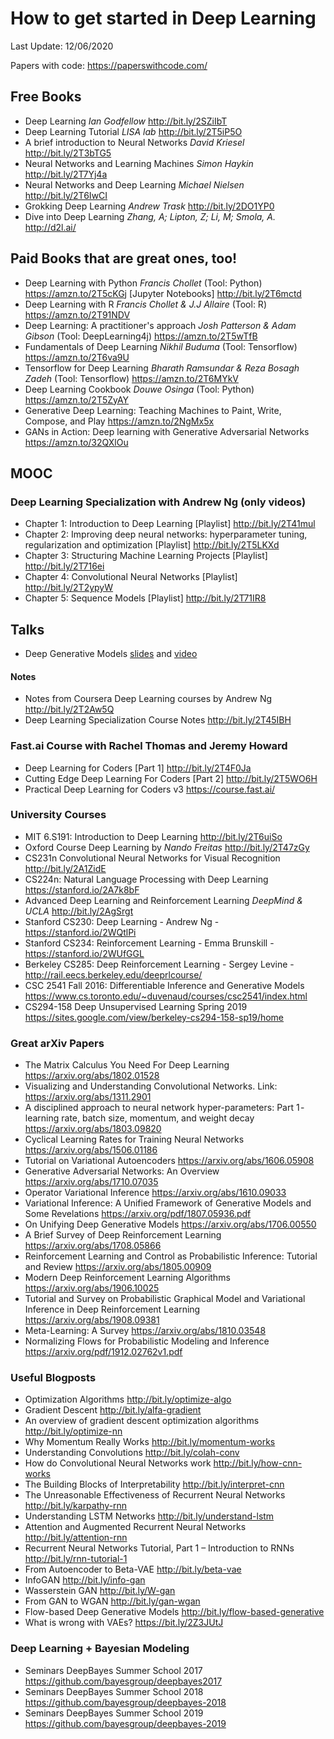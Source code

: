 # How to get started in Deep Learning
Last Update: 12/06/2020

 
Papers with code: https://paperswithcode.com/ 
## Free Books
* Deep Learning _Ian Godfellow_ http://bit.ly/2SZiIbT
* Deep Learning Tutorial _LISA lab_ http://bit.ly/2T5iP5O
* A brief introduction to Neural Networks _David Kriesel_ http://bit.ly/2T3bTG5
* Neural Networks and Learning Machines _Simon Haykin_ http://bit.ly/2T7Yj4a
* Neural Networks and Deep Learning _Michael Nielsen_   http://bit.ly/2T6IwCI
* Grokking Deep Learning _Andrew Trask_ http://bit.ly/2DO1YP0
* Dive into Deep Learning _Zhang, A; Lipton, Z; Li, M; Smola, A._ http://d2l.ai/

## Paid Books that are great ones, too!
* Deep Learning with Python _Francis Chollet_ (Tool: Python) https://amzn.to/2T5cKGj [Jupyter Notebooks] http://bit.ly/2T6mctd
* Deep Learning with R _Francis Chollet & J.J Allaire_ (Tool: R) https://amzn.to/2T91NDV
* Deep Learning: A practitioner's approach _Josh Patterson & Adam Gibson_ (Tool: DeepLearning4j)  https://amzn.to/2T5wTfB
* Fundamentals of Deep Learning _Nikhil Buduma_ (Tool: Tensorflow) https://amzn.to/2T6va9U
* Tensorflow for Deep Learning _Bharath Ramsundar & Reza Bosagh Zadeh_ (Tool: Tensorflow) https://amzn.to/2T6MYkV
* Deep Learning Cookbook _Douwe Osinga_ (Tool: Python) https://amzn.to/2T5ZyAY
* Generative Deep Learning: Teaching Machines to Paint, Write, Compose, and Play https://amzn.to/2NgMx5x
* GANs in Action: Deep learning with Generative Adversarial Networks https://amzn.to/32QXlOu

## MOOC
### Deep Learning Specialization with Andrew Ng (only videos)
* Chapter 1: Introduction to Deep Learning [Playlist] http://bit.ly/2T41mul
* Chapter 2: Improving deep neural networks: hyperparameter tuning, regularization and optimization [Playlist] http://bit.ly/2T5LKXd
* Chapter 3: Structuring Machine Learning Projects [Playlist] http://bit.ly/2T716ei
* Chapter 4: Convolutional Neural Networks [Playlist] http://bit.ly/2T2ypyW
* Chapter 5: Sequence Models [Playlist] http://bit.ly/2T71IR8

## Talks
* Deep Generative Models [slides](https://www.shakirm.com/slides/DeepGenModelsTutorial.pdf) and [video](https://bit.ly/3hVSZO4)



#### Notes 
* Notes from Coursera Deep Learning courses by Andrew Ng http://bit.ly/2T2Aw5Q
* Deep Learning Specialization Course Notes http://bit.ly/2T45IBH

### Fast.ai Course with Rachel Thomas and Jeremy Howard 
* Deep Learning for Coders [Part 1] http://bit.ly/2T4F0Ja
* Cutting Edge Deep Learning For Coders [Part 2] http://bit.ly/2T5WO6H
* Practical Deep Learning for Coders v3 https://course.fast.ai/

### University Courses
* MIT 6.S191: Introduction to Deep Learning http://bit.ly/2T6uiSo
* Oxford Course Deep Learning by _Nando Freitas_ http://bit.ly/2T47zGy
* CS231n Convolutional Neural Networks for Visual Recognition http://bit.ly/2A1ZidE
* CS224n: Natural Language Processing with Deep Learning https://stanford.io/2A7k8bF
* Advanced Deep Learning and Reinforcement Learning _DeepMind & UCLA_ http://bit.ly/2AgSrgt
* Stanford CS230: Deep Learning - Andrew Ng - https://stanford.io/2WQtlPi
* Stanford CS234: Reinforcement Learning - Emma Brunskill - https://stanford.io/2WUfGGL
* Berkeley CS285: Deep Reinforcement Learning - Sergey Levine - http://rail.eecs.berkeley.edu/deeprlcourse/
* CSC 2541 Fall 2016: Differentiable Inference and Generative Models https://www.cs.toronto.edu/~duvenaud/courses/csc2541/index.html
* CS294-158 Deep Unsupervised Learning Spring 2019 https://sites.google.com/view/berkeley-cs294-158-sp19/home


### Great arXiv Papers
* The Matrix Calculus You Need For Deep Learning https://arxiv.org/abs/1802.01528
* Visualizing and Understanding Convolutional Networks. Link: https://arxiv.org/abs/1311.2901
* A disciplined approach to neural network hyper-parameters: Part 1 - learning rate, batch size, momentum, and weight decay https://arxiv.org/abs/1803.09820
* Cyclical Learning Rates for Training Neural Networks https://arxiv.org/abs/1506.01186
* Tutorial on Variational Autoencoders https://arxiv.org/abs/1606.05908
* Generative Adversarial Networks: An Overview https://arxiv.org/abs/1710.07035
* Operator Variational Inference https://arxiv.org/abs/1610.09033
* Variational Inference: A Unified Framework of Generative Models and Some Revelations https://arxiv.org/pdf/1807.05936.pdf
* On Unifying Deep Generative Models https://arxiv.org/abs/1706.00550
* A Brief Survey of Deep Reinforcement Learning https://arxiv.org/abs/1708.05866
* Reinforcement Learning and Control as Probabilistic Inference: Tutorial and Review https://arxiv.org/abs/1805.00909
* Modern Deep Reinforcement Learning Algorithms https://arxiv.org/abs/1906.10025
* Tutorial and Survey on Probabilistic Graphical Model and Variational Inference in Deep Reinforcement Learning https://arxiv.org/abs/1908.09381
* Meta-Learning: A Survey https://arxiv.org/abs/1810.03548
* Normalizing Flows for Probabilistic Modeling and Inference https://arxiv.org/pdf/1912.02762v1.pdf

### Useful Blogposts
* Optimization Algorithms http://bit.ly/optimize-algo
* Gradient Descent http://bit.ly/alfa-gradient
* An overview of gradient descent optimization algorithms http://bit.ly/optimize-nn
* Why Momentum Really Works http://bit.ly/momentum-works
* Understanding Convolutions http://bit.ly/colah-conv
* How do Convolutional Neural Networks work http://bit.ly/how-cnn-works
* The Building Blocks of Interpretability http://bit.ly/interpret-cnn
* The Unreasonable Effectiveness of Recurrent Neural Networks http://bit.ly/karpathy-rnn
* Understanding LSTM Networks http://bit.ly/understand-lstm
* Attention and Augmented Recurrent Neural Networks http://bit.ly/attention-rnn
* Recurrent Neural Networks Tutorial, Part 1 – Introduction to RNNs http://bit.ly/rnn-tutorial-1
* From Autoencoder to Beta-VAE http://bit.ly/beta-vae
* InfoGAN http://bit.ly/info-gan
* Wasserstein GAN http://bit.ly/W-gan
* From GAN to WGAN http://bit.ly/gan-wgan
* Flow-based Deep Generative Models http://bit.ly/flow-based-generative
* What is wrong with VAEs? https://bit.ly/2Z3JUtJ


### Deep Learning + Bayesian Modeling
* Seminars DeepBayes Summer School 2017 https://github.com/bayesgroup/deepbayes2017
* Seminars DeepBayes Summer School 2018 https://github.com/bayesgroup/deepbayes-2018
* Seminars DeepBayes Summer School 2019 https://github.com/bayesgroup/deepbayes-2019
